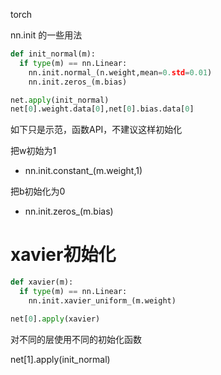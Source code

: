 torch

nn.init 的一些用法

```python
def init_normal(m):
  if type(m) == nn.Linear:
    nn.init.normal_(n.weight,mean=0.std=0.01)
    nn.init.zeros_(m.bias)

net.apply(init_normal)
net[0].weight.data[0],net[0].bias.data[0]
```

如下只是示范，函数API，不建议这样初始化

把w初始为1

* nn.init.constant_(m.weight,1)

把b初始化为0

* nn.init.zeros_(m.bias)


# xavier初始化

```python
def xavier(m):
  if type(m) == nn.Linear:
    nn.init.xavier_uniform_(m.weight)

net[0].apply(xavier)
```

对不同的层使用不同的初始化函数

net[1].apply(init_normal)
